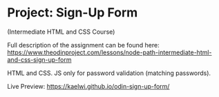 # Project: Sign-Up Form
(Intermediate HTML and CSS Course)

Full description of the assignment can be found here: https://www.theodinproject.com/lessons/node-path-intermediate-html-and-css-sign-up-form

HTML and CSS. JS only for password validation (matching passwords).

Live Preview: https://kaelwi.github.io/odin-sign-up-form/

